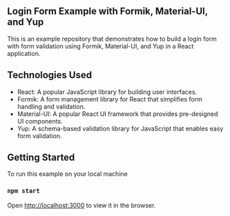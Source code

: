 ## Login Form Example with Formik, Material-UI, and Yup

This is an example repository that demonstrates how to build a login form with form validation using Formik, Material-UI, and Yup in a React application.

## Technologies Used

- React: A popular JavaScript library for building user interfaces.
- Formik: A form management library for React that simplifies form handling and validation.
- Material-UI: A popular React UI framework that provides pre-designed UI components.
- Yup: A schema-based validation library for JavaScript that enables easy form validation.

## Getting Started
To run this example on your local machine

### `npm start`

Open [http://localhost:3000](http://localhost:3000) to view it in the browser.

